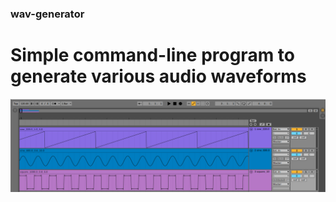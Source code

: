 ### wav-generator
# Simple command-line program to generate various audio waveforms


![Screenshot](/screenshots/ableton.png?raw=true "Optional Title")
